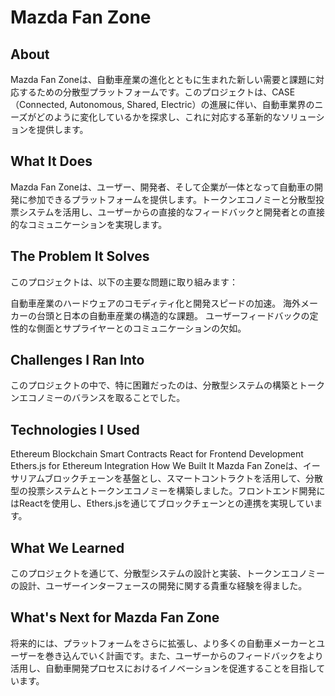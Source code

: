 # Mazda Fan Zone

## About
Mazda Fan Zoneは、自動車産業の進化とともに生まれた新しい需要と課題に対応するための分散型プラットフォームです。このプロジェクトは、CASE（Connected, Autonomous, Shared, Electric）の進展に伴い、自動車業界のニーズがどのように変化しているかを探求し、これに対応する革新的なソリューションを提供します。

## What It Does
Mazda Fan Zoneは、ユーザー、開発者、そして企業が一体となって自動車の開発に参加できるプラットフォームを提供します。トークンエコノミーと分散型投票システムを活用し、ユーザーからの直接的なフィードバックと開発者との直接的なコミュニケーションを実現します。

## The Problem It Solves
このプロジェクトは、以下の主要な問題に取り組みます：

自動車産業のハードウェアのコモディティ化と開発スピードの加速。
海外メーカーの台頭と日本の自動車産業の構造的な課題。
ユーザーフィードバックの定性的な側面とサプライヤーとのコミュニケーションの欠如。

## Challenges I Ran Into
このプロジェクトの中で、特に困難だったのは、分散型システムの構築とトークンエコノミーのバランスを取ることでした。

## Technologies I Used
Ethereum Blockchain
Smart Contracts
React for Frontend Development
Ethers.js for Ethereum Integration
How We Built It
Mazda Fan Zoneは、イーサリアムブロックチェーンを基盤とし、スマートコントラクトを活用して、分散型の投票システムとトークンエコノミーを構築しました。フロントエンド開発にはReactを使用し、Ethers.jsを通じてブロックチェーンとの連携を実現しています。

## What We Learned
このプロジェクトを通じて、分散型システムの設計と実装、トークンエコノミーの設計、ユーザーインターフェースの開発に関する貴重な経験を得ました。

## What's Next for Mazda Fan Zone
将来的には、プラットフォームをさらに拡張し、より多くの自動車メーカーとユーザーを巻き込んでいく計画です。また、ユーザーからのフィードバックをより活用し、自動車開発プロセスにおけるイノベーションを促進することを目指しています。